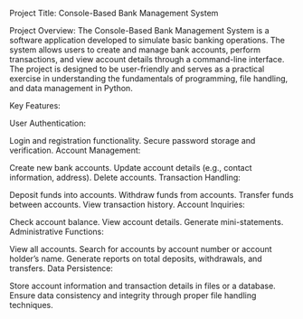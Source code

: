 Project Title: Console-Based Bank Management System

Project Overview:
The Console-Based Bank Management System is a software application developed to simulate basic banking operations. The system allows users to create and manage bank accounts, perform transactions, and view account details through a command-line interface. The project is designed to be user-friendly and serves as a practical exercise in understanding the fundamentals of programming, file handling, and data management in Python.

Key Features:

User Authentication:

Login and registration functionality.
Secure password storage and verification.
Account Management:

Create new bank accounts.
Update account details (e.g., contact information, address).
Delete accounts.
Transaction Handling:

Deposit funds into accounts.
Withdraw funds from accounts.
Transfer funds between accounts.
View transaction history.
Account Inquiries:

Check account balance.
View account details.
Generate mini-statements.
Administrative Functions:

View all accounts.
Search for accounts by account number or account holder’s name.
Generate reports on total deposits, withdrawals, and transfers.
Data Persistence:

Store account information and transaction details in files or a database.
Ensure data consistency and integrity through proper file handling techniques.

